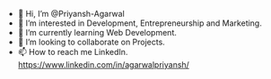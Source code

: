 - 👋 Hi, I’m @Priyansh-Agarwal
- 👀 I’m interested in Development, Entrepreneurship and Marketing.
- 🌱 I’m currently learning Web Development.
- 💞️ I’m looking to collaborate on Projects.
- 📫 How to reach me LinkedIn.
https://www.linkedin.com/in/agarwalpriyansh/

<!---
Priyansh-Agarwal/Priyansh-Agarwal is a ✨ special ✨ repository because its `README.md` (this file) appears on your GitHub profile.
You can click the Preview link to take a look at your changes.
--->
